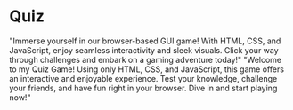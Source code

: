 # Quiz
"Immerse yourself in our browser-based GUI game! With HTML, CSS, and JavaScript, enjoy seamless interactivity and sleek visuals. Click your way through challenges and embark on a gaming adventure today!"
"Welcome to my Quiz Game! Using only HTML, CSS, and JavaScript, this game offers an interactive and enjoyable experience. Test your knowledge, challenge your friends, and have fun right in your browser. Dive in and start playing now!"
